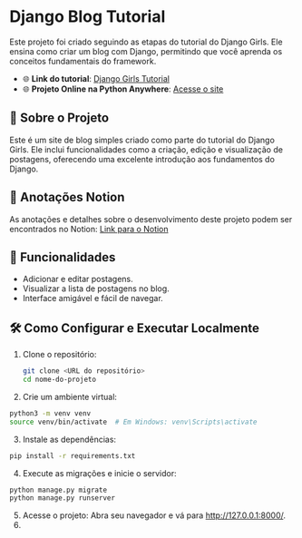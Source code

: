 # Django Blog Tutorial

Este projeto foi criado seguindo as etapas do tutorial do Django Girls. Ele ensina como criar um blog com Django, permitindo que você aprenda os conceitos fundamentais do framework.

- 🌐 **Link do tutorial**: [Django Girls Tutorial](https://tutorial.djangogirls.org/pt/)
- 🌐 **Projeto Online na Python Anywhere**: [Acesse o site](https://otaviossousa.pythonanywhere.com/)

## 📖 Sobre o Projeto
Este é um site de blog simples criado como parte do tutorial do Django Girls. Ele inclui funcionalidades como a criação, edição e visualização de postagens, oferecendo uma excelente introdução aos fundamentos do Django.

## 📝 Anotações Notion
As anotações e detalhes sobre o desenvolvimento deste projeto podem ser encontrados no Notion: [Link para o Notion](https://)

## 🚀 Funcionalidades
- Adicionar e editar postagens.
- Visualizar a lista de postagens no blog.
- Interface amigável e fácil de navegar.
  
## 🛠️ Como Configurar e Executar Localmente
1. Clone o repositório:
   ```bash
   git clone <URL do repositório>
   cd nome-do-projeto
   ```
2. Crie um ambiente virtual:
  ```bash
  python3 -m venv venv
  source venv/bin/activate  # Em Windows: venv\Scripts\activate
  ```
3. Instale as dependências:
  ```bash
  pip install -r requirements.txt
  ```
4. Execute as migrações e inicie o servidor:
  ```bash
  python manage.py migrate
  python manage.py runserver
  ```
5. Acesse o projeto: Abra seu navegador e vá para http://127.0.0.1:8000/.
6. 
